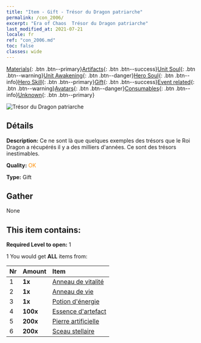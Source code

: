 ```yaml
---
title: "Item - Gift - Trésor du Dragon patriarche"
permalink: /con_2006/
excerpt: "Era of Chaos  Trésor du Dragon patriarche"
last_modified_at: 2021-07-21
locale: fr
ref: "con_2006.md"
toc: false
classes: wide
---
```

 [Materials](/ItemsFR/){: .btn .btn--primary}[Artifacts](/ItemsFR/Artifacts/){: .btn .btn--success}[Unit Soul](/ItemsFR/UnitSoul/){: .btn .btn--warning}[Unit Awakening](/ItemsFR/UnitAwakening/){: .btn .btn--danger}[Hero Soul](/ItemsFR/HeroSoul/){: .btn .btn--info}[Hero Skill](/ItemsFR/HeroSkill/){: .btn .btn--primary}[Gift](/ItemsFR/Gift/){: .btn .btn--success}[Event related](/ItemsFR/Events/){: .btn .btn--warning}[Avatars](/ItemsFR/Avatars/){: .btn .btn--danger}[Consumables](/ItemsFR/Consumables/){: .btn .btn--info}[Unknown](/ItemsFR/Unknown/){: .btn .btn--primary}

 ![Trésor du Dragon patriarche](/images/t/BloodoftheDragon_1.png)

## Détails
 **Description:** Ce ne sont là que quelques exemples des trésors que le Roi Dragon a récupérés il y a des milliers d'années. Ce sont des trésors inestimables.

 **Quality:** <span style="color: #FF8C00">OK</span>

 **Type:** Gift

## Gather

  None

## This item contains:

 **Required Level to open:** 1

 1 You would get **ALL** items  from:

  | Nr | Amount |     Item    |
  |:---|:-------|:------------|
  | 1 |  **1x** | [Anneau de vitalité](/ItemsFR/art_106/) |  | 
  | 2 |  **1x** | [Anneau de vie](/ItemsFR/art_107/) |  | 
  | 3 |  **1x** | [Potion d'énergie](/ItemsFR/art_108/) |  | 
  | 4 |  **100x** | [Essence d'artefact](/ItemsFR/con_761/) |  | 
  | 5 |  **200x** | [Pierre artificielle](/ItemsFR/art_188/) |  | 
  | 6 |  **200x** | [Sceau stellaire](/ItemsFR/con_876/) |  | 
